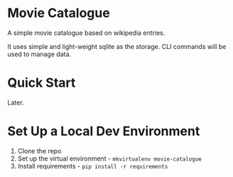 # Movie Catalogue
A simple movie catalogue based on wikipedia entries.

It uses simple and light-weight sqlite as the storage. CLI commands will be used to manage data.

# Quick Start

Later.

# Set Up a Local Dev Environment

1. Clone the repo
2. Set up the virtual environment - `mkvirtualenv movie-catalogue`
3. Install requirements - `pip install -r requirements`


